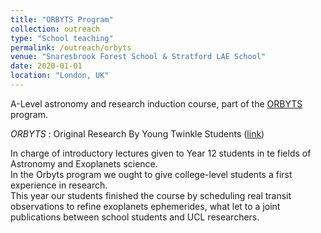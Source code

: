 ```yaml
---
title: "ORBYTS Program"
collection: outreach
type: "School teaching"
permalink: /outreach/orbyts
venue: "Snaresbrook Forest School & Stratford LAE School"
date: 2020-01-01
location: "London, UK"
---
```


A-Level astronomy and research induction course, part of the [ORBYTS](http://www.twinkle-spacemission.co.uk/orbyts/) program.

*ORBYTS* : Original Research By Young Twinkle Students ([link](http://www.twinkle-spacemission.co.uk/orbyts/))

In charge of introductory lectures given to Year 12 students in te fields of Astronomy and Exoplanets science.<br>
In the Orbyts program we ought to give college-level students a first experience in research.<br>
This year our students finished the course by scheduling real transit observations to refine exoplanets ephemerides, what let to a joint publications between school students and UCL researchers.

